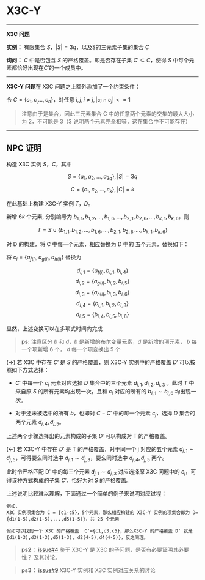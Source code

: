 # X3C-Y


---
**X3C 问题**

**实例：** 有限集合 $S$，$|S|=3q$，以及S的三元素子集的集合 $C$

**询问：** $C$ 中是否包含 $S$ 的严格覆盖。即是否存在子集 $C'\subseteq C$，使得 $S$ 中每个元素都恰好出现在$C'$的一个成员中。

---
**X3C-Y 问题**在 X3C 问题之上额外添加了一个约束条件：

令 $C = \{c_1,c_,...,c_n\}$，对任意 $i,j,i \neq j, |c_i  \cap c_j|<=1$


> 注意由于是集合，因此三元素集合 C 中的任意两个元素的交集的最大大小为 2，不可能是 3（3 说明两个元素完全相等，这在集合中不可能存在）
---

## NPC 证明

构造 X3C 实例 $S$，$C$，其中

$$S=\{a_1,a_2,...,a_{3q}\}, |S| = 3q$$

$$C=\{c_1,c_2,...,c_k\}, |C|=k$$

在此基础上构建 X3C-Y 实例 $T$，$D$。

新增 $6k$ 个元素, 分别编号为 $b_{1,1},b_{1,2},...,b_{1,6},...,b_{2,1},b_{2,6},...,b_{k,1},b_{k,6}$，则 

$$T = S \cup \{b_{1,1},b_{1,2},...,b_{1,6},...,b_{2,1},b_{2,6},...,b_{k,1},b_{k,6}\}$$

对 D 的构建，将 C 中每一个元素，相应替换为 D 中的 五个元素，替换如下：

将 $c_i=\{a_{f(i)}, a_{g(i)}, a_{h(i)}\}$ 替换为

$$d_{i,1} = \{a_{f(i)}, b_{i,1}, b_{i,4}\}$$
$$d_{i,2} = \{a_{g(i)}, b_{i,2}, b_{i,5}\}$$
$$d_{i,3} = \{a_{h(i)}, b_{i,3}, b_{i,6}\}$$
$$d_{i,4} = \{b_{i,1}, b_{i,2}, b_{i,3}\}$$
$$d_{i,5} = \{b_{i,4}, b_{i,5}, b_{i,6}\}$$


显然，上述变换可以在多项式时间内完成

> **ps:** 注意区分 $b$ 和 $d$，$b$ 是新增的布尔变量元素，$d$ 是新增的项元素， $b$ 每一个项新增 6 个， $d$ 每一个项变换出 5 个

(->) 若 X3C 中存在 $C'$ 是 $S$ 的严格覆盖，则 X3C-Y 实例中的严格覆盖 $D'$ 可以按照如下方式选择： 

- $C'$ 中每一个 $c_i$ 元素对应选择 $D$ 集合中的三个元素 $d_{i,1},d_{i,2},d_{i,3}$ 。此时 $T$ 中来自原 $S$ 的所有元素均出现一次，且和 $c_i$ 对应的所有的 $b_{i,1}\sim b_{i,6}$ 均出现一次。

- 对于还未被选中的所有 $b$，也即对 $C-C'$ 中的每一个元素 $c_j$，选择 $D$ 集合的两个元素 $d_{j,4},d_{j,5}$。

上述两个步骤选择出的元素构成的子集 $D'$ 可以构成对 T 的严格覆盖。

(<-) 若 X3C-Y 中存在 $D'$ 是 T 的严格覆盖，对于同一个 j 对应的五个元素 $d_{j,1}\sim d_{j,5}$，可得要么同时选中 $d_{j,1}\sim d_{j,3}$，要么同时选中 $d_{j,4},d_{j,5}$ 两个。

此时令严格匹配 D' 中的每三个元素 $d_{j,1}\sim d_{j,3}$ 对应选择原 X3C 问题中的 $c_j$，可得该种方式构成的子集 $C'$，恰好为对 $S$ 的严格覆盖。

上述说明比较难以理解，下面通过一个简单的例子来说明对应过程：
```
例如，
X3C 实例项集合为 C = {c1-c5}，5个元素，那么相应构建的 X3C-Y 实例的项集合即为 D={d1(1-5),d2(1-5),...,d5(1-5)}，共 25 个元素

假如可以找到一个 X3C 的严格覆盖  C'={c1,c3,c5}，那么X3C-Y 的严格覆盖 D' 就是 {d1(1-3),d3(1-3),d5(1-3), d2(4-5),d4(4-5)}，反之同理。
```




> **ps2：** [issue#4](https://github.com/sailist/AdAlgo/issues/4) 鉴于 X3C-Y 是 X3C 的子问题，是否有必要证明其必要性？ 及其讨论。

> **ps3：** [issue#9](https://github.com/sailist/AdAlgo/issues/9) X3C-Y 实例和 X3C 实例对应关系的讨论